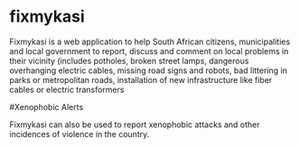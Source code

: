 fixmykasi
=========

Fixmykasi is a web application to help South African citizens, municipalities and local government to report, discuss and comment on local problems in their vicinity (includes potholes, broken street lamps, dangerous overhanging electric cables, missing road signs and robots, bad littering in parks or metropolitan roads, installation of new infrastructure like fiber cables or electric transformers

#Xenophobic Alerts

Fixmykasi can also be used to report xenophobic attacks and other incidences of violence in the country.
